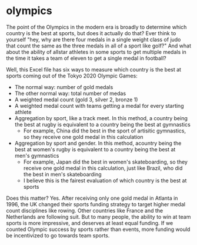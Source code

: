 # olympics

The point of the Olympics in the modern era is broadly to determine which country is the best at sports, but does it actually do that?
Ever think to yourself "hey, why are there four medals in a single weight class of judo that count the same as the three medals in all of a sport like golf?"
And what about the ability of allstar athletes in some sports to get multiple medals in the time it takes a team of eleven to get a single medal in football?

Well, this Excel file has six ways to measure which country is the best at sports coming out of the Tokyo 2020 Olympic Games:
  - The normal way: number of gold medals
  - The other normal way: total number of medas
  - A weighted medal count (gold 3, silver 2, bronze 1)
  - A weighted medal count with teams getting a medal for every starting athlete
  - Aggregation by sport, like a track meet.  In this method, a country being the best at rugby is equivalent to a country being the best at gymnastics
    - For example, China did the best in the sport of artisitic gymnastics, so they receive one gold medal in this calculation
  - Aggregation by sport and gender.  In this method, acountry being the best at women's rugby is equivalent to a country being the best at men's gymnastics
    - For example, Japan did the best in women's skateboarding, so they receive one gold medal in this calculation, just like Brazil, who did the best in men's skateboarding
    - I believe this is the fairest evaluation of which country is the best at sports
    
Does this matter?
Yes.  After receiving only one gold medal in Atlanta in 1996, the UK changed their sports funding strategy to target higher medal count disciplines like rowing.
Other countries like France and the Netherlands are following suit.
But to many people, the ability to win at team sports is more impressive, and deserves at least equal funding.
If we counted Olympic success by sports rather than events, more funding would be incentivized to go towards team sports.
